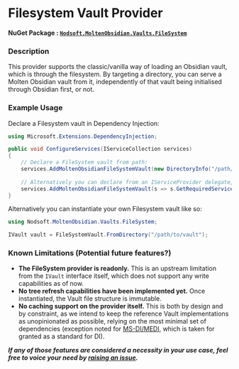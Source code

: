# Filesystem Vault Provider 
**NuGet Package : [`Nodsoft.MoltenObsidian.Vaults.FileSystem`](https://www.nuget.org/packages/Nodsoft.MoltenObsidian.Vaults.FileSystem)**

### Description
This provider supports the classic/vanilla way of loading an Obsidian vault, which is through the filesystem. By targeting a directory, you can serve a Molten Obsidian vault from it, independently of that vault being initialised through Obsidian first, or not.

### Example Usage
Declare a Filesystem vault in Dependency Injection: 
```csharp
using Microsoft.Extensions.DependencyInjection; 

public void ConfigureServices(IServiceCollection services) 
{ 
	// Declare a FileSystem vault from path:
	services.AddMoltenObsidianFileSystemVault(new DirectoryInfo("/path/to/vault"));
	
	// Alternatively you can declare from an IServiceProvider delegate, returning a path.
	services.AddMoltenObsidianFileSystemVault(s => s.GetRequiredService<IMyService>().GetVaultDirectory());
}
```

Alternatively you can instantiate your own Filesystem vault like so:
```cs
using Nodsoft.MoltenObsidian.Vaults.FileSystem;

IVault vault = FileSystemVault.FromDirectory("/path/to/vault");
```

### Known Limitations (Potential future features?)
 - **The FileSystem provider is readonly.** This is an upstream limitation from the `IVault` interface itself, which does not support any write capabilities as of now.
 - **No tree refresh capabilities have been implemented yet.** Once instantiated, the Vault file structure is immutable.
 - **No caching support on the provider itself.** This is both by design and by constraint, as we intend to keep the reference Vault implementations as unopinionated as possible, relying on the most minimal set of dependencies (exception noted for [MS-DI/MEDI](https://learn.microsoft.com/en-us/dotnet/core/extensions/dependency-injection), which is taken for granted as a standard for DI).

***If any of those features are considered a necessity in your use case, feel free to voice your need by [raising an issue](https://github.com/Nodsoft/MoltenObsidian/issues).***
